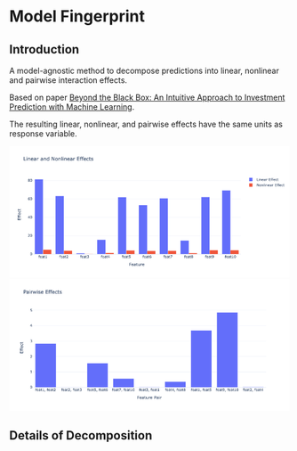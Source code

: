 # Model Fingerprint

## Introduction
A model-agnostic method to decompose predictions into linear, nonlinear and pairwise interaction effects.

Based on paper [Beyond the Black Box: An Intuitive Approach to Investment Prediction with Machine Learning](https://www.pm-research.com/content/iijjfds/2/1/61).

The resulting linear, nonlinear, and pairwise effects have the same units as response variable.

![image](figure/linear_nonlinear_effects.png)
![image](figure/pairwise_interaction_effects.png)

## Details of Decomposition

